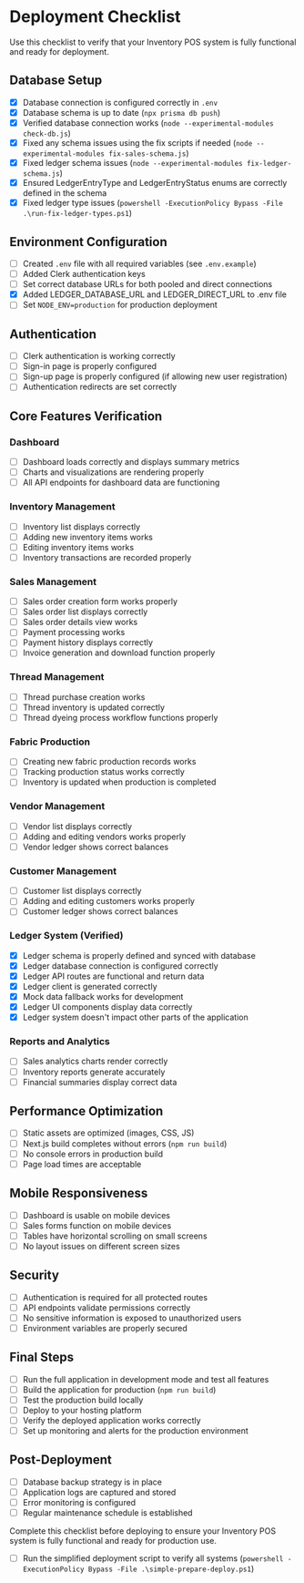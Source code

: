 # Deployment Checklist

Use this checklist to verify that your Inventory POS system is fully functional and ready for deployment.

## Database Setup

- [x] Database connection is configured correctly in `.env`
- [x] Database schema is up to date (`npx prisma db push`)
- [x] Verified database connection works (`node --experimental-modules check-db.js`)
- [x] Fixed any schema issues using the fix scripts if needed (`node --experimental-modules fix-sales-schema.js`)
- [x] Fixed ledger schema issues (`node --experimental-modules fix-ledger-schema.js`)
- [x] Ensured LedgerEntryType and LedgerEntryStatus enums are correctly defined in the schema
- [x] Fixed ledger type issues (`powershell -ExecutionPolicy Bypass -File .\run-fix-ledger-types.ps1`)

## Environment Configuration

- [ ] Created `.env` file with all required variables (see `.env.example`)
- [ ] Added Clerk authentication keys
- [ ] Set correct database URLs for both pooled and direct connections
- [x] Added LEDGER_DATABASE_URL and LEDGER_DIRECT_URL to .env file
- [ ] Set `NODE_ENV=production` for production deployment

## Authentication

- [ ] Clerk authentication is working correctly
- [ ] Sign-in page is properly configured
- [ ] Sign-up page is properly configured (if allowing new user registration)
- [ ] Authentication redirects are set correctly

## Core Features Verification

### Dashboard
- [ ] Dashboard loads correctly and displays summary metrics
- [ ] Charts and visualizations are rendering properly
- [ ] All API endpoints for dashboard data are functioning

### Inventory Management
- [ ] Inventory list displays correctly
- [ ] Adding new inventory items works
- [ ] Editing inventory items works
- [ ] Inventory transactions are recorded properly

### Sales Management
- [ ] Sales order creation form works properly
- [ ] Sales order list displays correctly
- [ ] Sales order details view works
- [ ] Payment processing works
- [ ] Payment history displays correctly
- [ ] Invoice generation and download function properly

### Thread Management
- [ ] Thread purchase creation works
- [ ] Thread inventory is updated correctly
- [ ] Thread dyeing process workflow functions properly

### Fabric Production
- [ ] Creating new fabric production records works
- [ ] Tracking production status works correctly
- [ ] Inventory is updated when production is completed

### Vendor Management
- [ ] Vendor list displays correctly
- [ ] Adding and editing vendors works properly
- [ ] Vendor ledger shows correct balances

### Customer Management
- [ ] Customer list displays correctly
- [ ] Adding and editing customers works properly
- [ ] Customer ledger shows correct balances

### Ledger System (Verified)
- [x] Ledger schema is properly defined and synced with database
- [x] Ledger database connection is configured correctly
- [x] Ledger API routes are functional and return data
- [x] Ledger client is generated correctly
- [x] Mock data fallback works for development
- [x] Ledger UI components display data correctly
- [x] Ledger system doesn't impact other parts of the application

### Reports and Analytics
- [ ] Sales analytics charts render correctly
- [ ] Inventory reports generate accurately
- [ ] Financial summaries display correct data

## Performance Optimization

- [ ] Static assets are optimized (images, CSS, JS)
- [ ] Next.js build completes without errors (`npm run build`)
- [ ] No console errors in production build
- [ ] Page load times are acceptable

## Mobile Responsiveness

- [ ] Dashboard is usable on mobile devices
- [ ] Sales forms function on mobile devices
- [ ] Tables have horizontal scrolling on small screens
- [ ] No layout issues on different screen sizes

## Security

- [ ] Authentication is required for all protected routes
- [ ] API endpoints validate permissions correctly
- [ ] No sensitive information is exposed to unauthorized users
- [ ] Environment variables are properly secured

## Final Steps

- [ ] Run the full application in development mode and test all features
- [ ] Build the application for production (`npm run build`)
- [ ] Test the production build locally
- [ ] Deploy to your hosting platform
- [ ] Verify the deployed application works correctly
- [ ] Set up monitoring and alerts for the production environment

## Post-Deployment

- [ ] Database backup strategy is in place
- [ ] Application logs are captured and stored
- [ ] Error monitoring is configured
- [ ] Regular maintenance schedule is established

Complete this checklist before deploying to ensure your Inventory POS system is fully functional and ready for production use.

- [ ] Run the simplified deployment script to verify all systems (`powershell -ExecutionPolicy Bypass -File .\simple-prepare-deploy.ps1`) 